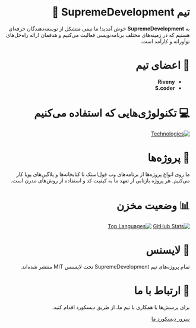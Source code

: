 <div dir="rtl">
  <h1>تیم SupremeDevelopment 🚀</h1>
  <p>به <strong>SupremeDevelopment</strong> خوش آمدید! ما تیمی متشکل از توسعه‌دهندگان حرفه‌ای هستیم که در زمینه‌های مختلف برنامه‌نویسی فعالیت می‌کنیم و هدفمان ارائه راه‌حل‌های نوآورانه و کارآمد است.</p>

  <h1>👥 اعضای تیم</h1>
  <ul>
    <li><strong>Riveny</strong></li>
    <li><strong>S.coder</strong></li>
  </ul>

  <h1>💻 تکنولوژی‌هایی که استفاده می‌کنیم</h1>
  <a href="#."><img src="https://skillicons.dev/icons?i=typescript,javascript,php,java,python,html,css,minecraft" alt="Technologies"></a>

  <h1>🚀 پروژه‌ها</h1>
  <p>ما روی انواع پروژه‌ها از برنامه‌های وب فول‌استک تا کتابخانه‌ها و پلاگین‌های پویا کار می‌کنیم. هر پروژه بازتابی از تعهد ما به کیفیت کد و استفاده از روش‌های مدرن است.</p>

  <h1>📊 وضعیت مخزن</h1>
  <a href="#."><img src="https://github-readme-stats.vercel.app/api?username=SupremeDevelopment&show_icons=true&include_all_commits=true&theme=buefy&hide_border=true" alt="GitHub Stats"></a>
  <a href="#."><img src="https://github-readme-stats.vercel.app/api/top-langs/?username=SupremeDevelopment&layout=compact&theme=buefy&hide_border=true" alt="Top Languages"></a>
  
  <h1>📄 لایسنس</h1>
  <p>تمام پروژه‌های تیم SupremeDevelopment تحت لایسنس MIT منتشر شده‌اند.</p>

  <h1>🤝 ارتباط با ما</h1>
  <p>برای پرسش‌ها یا همکاری با تیم ما، از طریق دیسکورد اقدام کنید.</p>
  <p><a href="https://discord.gg/Bz6QrassgH">سرور دیسکورد ما</a></p>
</div>
